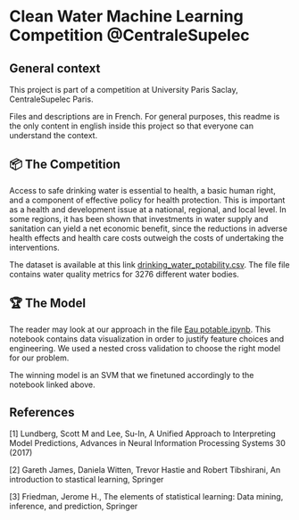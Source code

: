 # Clean Water Machine Learning Competition @CentraleSupelec

## General context 

This project is part of a competition at University Paris Saclay, CentraleSupelec Paris. 

Files and descriptions are in French. For general purposes, this readme is the only content in english inside this project so that everyone can understand the context. 

## 📦 The Competition 

Access to safe drinking water is essential to health, a basic human right, and a component of effective policy for health protection. This is important as a health and development issue at a national, regional, and local level. In some regions, it has been shown that investments in water supply and sanitation can yield a net economic benefit, since the reductions in adverse health effects and health care costs outweigh the costs of undertaking the interventions.

The dataset is available at this link [drinking_water_potability.csv](https://github.com/bidouze/CleanWaterData/blob/main/drinking_water_potability.csv). The file file contains water quality metrics for 3276 different water bodies.

## 🏆 The Model

The reader may look at our approach in the file [Eau potable.ipynb](https://github.com/bidouze/CleanWaterData/blob/main/Eau%20potable.ipynb). This notebook contains data visualization in order to justify feature choices and engineering. We used a nested cross validation to choose the right model for our problem. 

The winning model is an SVM that we finetuned accordingly to the notebook linked above. 


## References 

[1] Lundberg, Scott M and Lee, Su-In, A Unified Approach to Interpreting Model Predictions, Advances in Neural Information Processing Systems 30 (2017)

[2] Gareth James, Daniela Witten, Trevor Hastie and Robert Tibshirani, An introduction to stastical learning, Springer

[3] Friedman, Jerome H., The elements of statistical learning: Data mining, inference, and prediction, Springer
